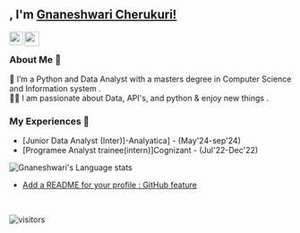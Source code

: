 ## , I'm [Gnaneshwari Cherukuri!](www.linkedin.com/in/cherukuri-gnaneshwari-31b183214/) 


<a href="www.linkedin.com/in/cherukuri-gnaneshwari-31b183214">
  <img align="left" width="24px" src="https://cdn.simpleicons.org/linkedin"  />
</a>
<!-- <a href="https://twitter.com/isupersky">
  <img align="left" width="26px" src="https://cdn.simpleicons.org/X" />
</a> -->
<a href="mailto:cherukurignaneshwari924@gmail.com">
  <img align="left" width="26px" src="https://cdn.simpleicons.org/gmail" />
</a>
<!-- <a href="https://www.youtube.com/channel/UCiiOUy5NitscX1Ao8on70Rw">
  <img align="left" width="26px" src="https://cdn.simpleicons.org/youtube" />
</a> -->

<br />

### About Me 🚀
🌱 I’m a Python and Data Analyst with a masters degree in Computer Science and Information system . </br>
👨‍💻  I am passionate about Data, API's, and python & enjoy new things . </br>

### My Experiences 🙌
- [Junior Data Analyst (Inter)]-Analyatica] - (May'24-sep'24)
- [Programee Analyst trainee(intern)]Cognizant - (Jul'22-Dec'22)

<!--![Gnaneshwari's github stats](https://github-readme-stats.vercel.app/api?username=chgnaneshwari&show_icons=true&hide_border=true)&nbsp;&nbsp;-->
![Gnaneshwari's Language stats](https://github-readme-stats-eight-theta.vercel.app/api/top-langs/?username=chgnaneshwari&layout=compact&langs_count=8&hide_border=true)
<br />



- [Add a README for your profile : GitHub feature](https://isupersky.medium.com/add-a-readme-for-your-profile-github-feature-8f1ac11cb112)
<br/>

![visitors](https://visitor-badge.laobi.icu/badge?page_id=isupersky.isupersky)
